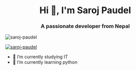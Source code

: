 <h1 align="center">Hi 👋, I'm Saroj Paudel</h1>
<h3 align="center">A passionate developer from Nepal</h3>

<p align="left"> <img src="https://komarev.com/ghpvc/?username=saroj-paudel&label=Profile%20views&color=0e75b6&style=flat" alt="saroj-paudel" /> </p>

<p align="left"> <a href="https://github.com/ryo-ma/github-profile-trophy"><img src="https://github-profile-trophy.vercel.app/?username=saroj-paudel" alt="saroj-paudel" /></a> </p>

- 🔭 I’m currently studying IT
- 🌱 I’m currently learning python
